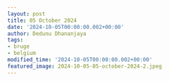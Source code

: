 ```yaml
---
layout: post
title: 05 October 2024
date: '2024-10-05T00:00:00.002+00:00'
author: Dedunu Dhananjaya
tags:
- bruge
- belgium
modified_time: '2024-10-05T00:00:00.002+00:00'
featured_image: 2024-10-05-05-october-2024-2.jpeg
---
```

